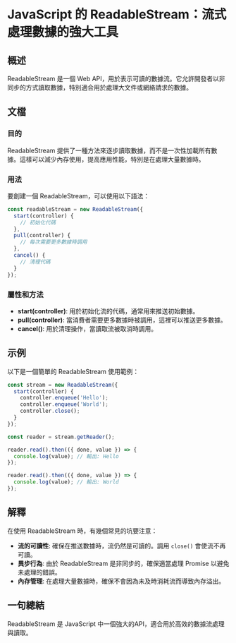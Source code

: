 <!--
Meta Description: # JavaScript 的 ReadableStream：流式處理數據的強大工具 ## 概述 ReadableStream 是一個 Web API，用於表示可讀的數據流。它允許開發者以非同步的方式讀取數據，特別適合用於處理大文件或網絡請求的數據。 ## 文檔 ### 目的 ReadableStre...
Meta Keywords: readablestream, controller, javascript, value, const
-->

# JavaScript 的 ReadableStream：流式處理數據的強大工具

## 概述
ReadableStream 是一個 Web API，用於表示可讀的數據流。它允許開發者以非同步的方式讀取數據，特別適合用於處理大文件或網絡請求的數據。

## 文檔
### 目的
ReadableStream 提供了一種方法來逐步讀取數據，而不是一次性加載所有數據。這樣可以減少內存使用，提高應用性能，特別是在處理大量數據時。

### 用法
要創建一個 ReadableStream，可以使用以下語法：

```javascript
const readableStream = new ReadableStream({
  start(controller) {
    // 初始化代碼
  },
  pull(controller) {
    // 每次需要更多數據時調用
  },
  cancel() {
    // 清理代碼
  }
});
```

### 屬性和方法
- **start(controller)**: 用於初始化流的代碼，通常用來推送初始數據。
- **pull(controller)**: 當消費者需要更多數據時被調用，這裡可以推送更多數據。
- **cancel()**: 用於清理操作，當讀取流被取消時調用。

## 示例
以下是一個簡單的 ReadableStream 使用範例：

```javascript
const stream = new ReadableStream({
  start(controller) {
    controller.enqueue('Hello');
    controller.enqueue('World');
    controller.close();
  }
});

const reader = stream.getReader();

reader.read().then(({ done, value }) => {
  console.log(value); // 輸出: Hello
});

reader.read().then(({ done, value }) => {
  console.log(value); // 輸出: World
});
```

## 解釋
在使用 ReadableStream 時，有幾個常見的坑要注意：
- **流的可讀性**: 確保在推送數據時，流仍然是可讀的。調用 `close()` 會使流不再可讀。
- **異步行為**: 由於 ReadableStream 是非同步的，確保適當處理 Promise 以避免未處理的錯誤。
- **內存管理**: 在處理大量數據時，確保不會因為未及時消耗流而導致內存溢出。

## 一句總結
ReadableStream 是 JavaScript 中一個強大的API，適合用於高效的數據流處理與讀取。